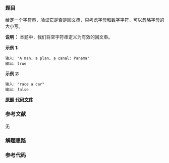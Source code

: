 ### 题目
给定一个字符串，验证它是否是回文串，只考虑字母和数字字符，可以忽略字母的大小写。

**说明：** 本题中，我们将空字符串定义为有效的回文串。

**示例 1:**

    
    
    输入: "A man, a plan, a canal: Panama"
    输出: true
    

**示例 2:**

    
    
    输入: "race a car"
    输出: false
    

 **[原题](https://leetcode-cn.com/problems/valid-palindrome/)**    **[代码文件]()**


### 参考文献
无

### 解题思路




### 参考代码

```go


```




